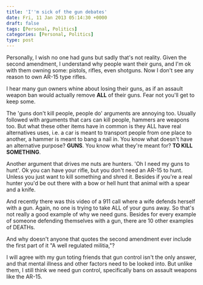 ```yaml
---
title: 'I''m sick of the gun debates'
date: Fri, 11 Jan 2013 05:14:30 +0000
draft: false
tags: [Personal, Politics]
categories: [Personal, Politics]
type: post
---
```


Personally, I wish no one had guns but sadly that's not reality. Given the second amendment, I understand why people want their guns, and I'm ok with them owning some: pistols, rifles, even shotguns. Now I don't see any reason to own AR-15 type rifles.

I hear many gun owners whine about losing their guns, as if an assault weapon ban would actually remove **ALL** of their guns. Fear not you'll get to keep some.

The 'guns don't kill people, people do' arguments are annoying too. Usually followed with arguments that cars can kill people, hammers are weapons too. But what these other items have in common is they ALL have real alternatives uses, i.e. a car is meant to transport people from one place to another, a hammer is meant to bang a nail in. You know what doesn't have an alternative purpose? **GUNS**. You know what they're meant for? **TO KILL SOMETHING**.

Another argument that drives me nuts are hunters. 'Oh I need my guns to hunt'. Ok you can have your rifle, but you don't need an AR-15 to hunt. Unless you just want to kill something and shred it. Besides if you're a real hunter you'd be out there with a bow or hell hunt that animal with a spear and a knife.

And recently there was this video of a 911 call where a wife defends herself with a gun. Again, no one is trying to take ALL of your guns away. So that's not really a good example of why we need guns. Besides for every example of someone defending themselves with a gun, there are 10 other examples of DEATHs.

And why doesn't anyone that quotes the second amendment ever include the first part of it "A well regulated militia,"?

I will agree with my gun toting friends that gun control isn't the only answer, and that mental illness and other factors need to be looked into. But unlike them, I still think we need gun control, specifically bans on assault weapons like the AR-15.

</rant>